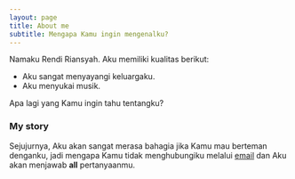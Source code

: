 ```yaml
---
layout: page
title: About me
subtitle: Mengapa Kamu ingin mengenalku?
---
```


Namaku Rendi Riansyah. Aku memiliki kualitas berikut:

- Aku sangat menyayangi keluargaku.
- Aku menyukai musik.

Apa lagi yang Kamu ingin tahu tentangku?

### My story

Sejujurnya, Aku akan sangat merasa bahagia jika Kamu mau berteman denganku, jadi mengapa Kamu tidak menghubungiku melalui [email](mailto:rendiriansyah78@gmail.com) dan Aku akan menjawab **all** pertanyaanmu.
